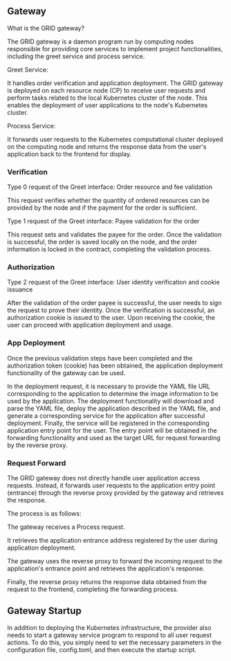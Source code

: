 ## Gateway

What is the GRID gateway?

The GRID gateway is a daemon program run by computing nodes responsible for providing core services to implement project functionalities, including the greet service and process service.

Greet Service:

It handles order verification and application deployment. The GRID gateway is deployed on each resource node (CP) to receive user requests and perform tasks related to the local Kubernetes cluster of the node. This enables the deployment of user applications to the node's Kubernetes cluster.

Process Service:

It forwards user requests to the Kubernetes computational cluster deployed on the computing node and returns the response data from the user's application back to the frontend for display.

### Verification

Type 0 request of the Greet interface: Order resource and fee validation

This request verifies whether the quantity of ordered resources can be provided by the node and if the payment for the order is sufficient.

Type 1 request of the Greet interface: Payee validation for the order

This request sets and validates the payee for the order. Once the validation is successful, the order is saved locally on the node, and the order information is locked in the contract, completing the validation process.

### Authorization

Type 2 request of the Greet interface: User identity verification and cookie issuance

After the validation of the order payee is successful, the user needs to sign the request to prove their identity. Once the verification is successful, an authorization cookie is issued to the user. Upon receiving the cookie, the user can proceed with application deployment and usage.

### App Deployment

Once the previous validation steps have been completed and the authorization token (cookie) has been obtained, the application deployment functionality of the gateway can be used.

In the deployment request, it is necessary to provide the YAML file URL corresponding to the application to determine the image information to be used by the application. The deployment functionality will download and parse the YAML file, deploy the application described in the YAML file, and generate a corresponding service for the application after successful deployment. Finally, the service will be registered in the corresponding application entry point for the user. The entry point will be obtained in the forwarding functionality and used as the target URL for request forwarding by the reverse proxy.

### Request Forward

The GRID gateway does not directly handle user application access requests. Instead, it forwards user requests to the application entry point (entrance) through the reverse proxy provided by the gateway and retrieves the response.

The process is as follows:

The gateway receives a Process request.

It retrieves the application entrance address registered by the user during application deployment.

The gateway uses the reverse proxy to forward the incoming request to the application's entrance point and retrieves the application's response.

Finally, the reverse proxy returns the response data obtained from the request to the frontend, completing the forwarding process.

## Gateway Startup

In addition to deploying the Kubernetes infrastructure, the provider also needs to start a gateway service program to respond to all user request actions. To do this, you simply need to set the necessary parameters in the configuration file, config.toml, and then execute the startup script.